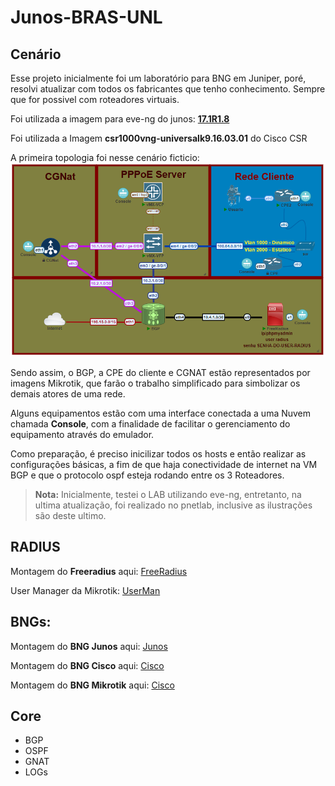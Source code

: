 # Junos-BRAS-UNL

## Cenário

Esse projeto inicialmente foi um laboratório para BNG em Juniper, poré, resolvi atualizar com todos os fabricantes que tenho conhecimento. Sempre que for possivel com roteadores virtuais.


Foi utilizada a imagem para eve-ng do junos:  [**17.1R1.8**](https://drive.google.com/drive/folders/11cEkLSjl3mPRLB2FF9Fe0oWUZfxEZKbs?usp=sharing)

Foi utilizada a Imagem **csr1000vng-universalk9.16.03.01** do Cisco CSR

A primeira topologia foi nesse cenário ficticio:
![](img/topologia.png)

Sendo assim, o BGP, a CPE do cliente e CGNAT estão representados por imagens Mikrotik, que farão o trabalho  simplificado para simbolizar os demais atores de uma rede.

Alguns equipamentos estão com uma interface conectada a uma Nuvem chamada **Console**, com a finalidade de facilitar o gerenciamento do equipamento através do emulador.

Como preparação, é preciso inicilizar todos os hosts e então realizar as configurações básicas, a fim de que haja conectividade de internet na VM BGP e que o protocolo ospf esteja rodando entre os 3 Roteadores.

> **Nota:** Inicialmente, testei o LAB utilizando eve-ng, entretanto, na ultima atualização, foi realizado no pnetlab, inclusive as ilustrações são deste ultimo.

## RADIUS

Montagem do **Freeradius** aqui: [FreeRadius](freeradius.md)

User Manager da Mikrotik: [UserMan](userman.md)

## BNGs:

Montagem do **BNG Junos** aqui: [Junos](BRAS-Junos.md)

Montagem do **BNG Cisco** aqui: [Cisco](BRAS-Cisco.md)

Montagem do **BNG Mikrotik** aqui: [Cisco](BRAS-Mikrotik.md)


## Core

- BGP
- OSPF
- GNAT
- LOGs
